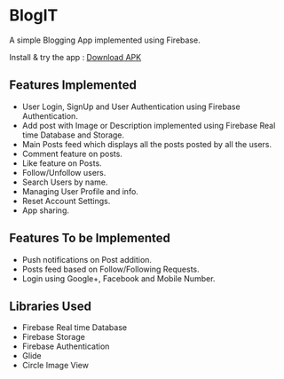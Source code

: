 # BlogIT
A simple Blogging App implemented using Firebase.

Install & try the app : 
[Download APK](https://drive.google.com/file/d/166yJwmbkwA_BQa9sLDcKw5qdYH7dENR7/view?usp=sharing)

## Features Implemented
- User Login, SignUp and User Authentication using Firebase Authentication.
- Add post with Image or Description implemented using Firebase Real time Database and Storage.
- Main Posts feed which displays all the posts posted by all the users.
- Comment feature on posts.
- Like feature on Posts.
- Follow/Unfollow users.
- Search Users by name.
- Managing User Profile and info.
- Reset Account Settings.
- App sharing.

## Features To be Implemented
- Push notifications on Post addition.
- Posts feed based on Follow/Following Requests.
- Login using Google+, Facebook and Mobile Number.

## Libraries Used
- Firebase Real time Database
- Firebase Storage
- Firebase Authentication
- Glide
- Circle Image View
